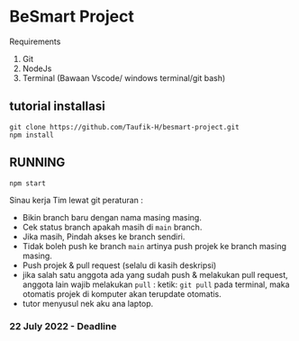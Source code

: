 # BeSmart Project
Requirements
1. Git
2. NodeJs
3. Terminal (Bawaan Vscode/ windows terminal/git bash)

## tutorial installasi
  ``git clone https://github.com/Taufik-H/besmart-project.git``
  <br>
    ``npm install``
## RUNNING
  ``npm start``
  
  Sinau kerja Tim lewat git
  peraturan :
  - Bikin branch baru dengan nama masing masing.
  - Cek status branch apakah masih di ``main`` branch.
  - Jika masih, Pindah akses ke branch sendiri.
  - Tidak boleh push ke branch ``main`` artinya push projek ke branch masing masing.
  - Push projek & pull request (selalu di kasih deskripsi)
  - jika salah satu anggota ada yang sudah push & melakukan pull request, anggota lain wajib melakukan ``pull`` :
      ketik: ``git pull`` pada terminal, maka otomatis projek di komputer akan terupdate otomatis.
  - tutor menyusul nek aku ana laptop.
  
  
  ### 22 July 2022 - Deadline
